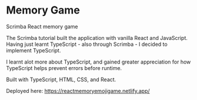 # Memory Game
Scrimba React memory game

The Scrimba tutorial built the application with vanilla React and JavaScript. 
Having just learnt TypeScript - also through Scrimba - I decided to implement TypeScript. 

I learnt alot more about TypeScript, and gained greater appreciation for how TypeScript helps prevent errors before runtime.

Built with TypeScript, HTML, CSS, and React.

Deployed here: https://reactmemoryemojigame.netlify.app/